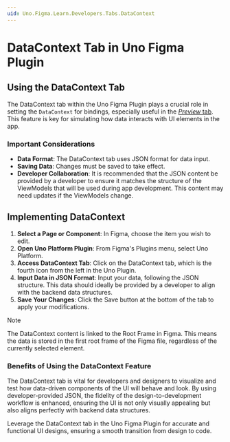 ```yaml
---
uid: Uno.Figma.Learn.Developers.Tabs.DataContext
---
```


# DataContext Tab in Uno Figma Plugin

## Using the DataContext Tab

The DataContext tab within the Uno Figma Plugin plays a crucial role in setting the `DataContext` for bindings, especially useful in the [*Preview* tab](preview-tab.md). This feature is key for simulating how data interacts with UI elements in the app.

### Important Considerations

- **Data Format**: The DataContext tab uses JSON format for data input.
- **Saving Data**: Changes must be saved to take effect.
- **Developer Collaboration**: It is recommended that the JSON content be provided by a developer to ensure it matches the structure of the ViewModels that will be used during app development. This content may need updates if the ViewModels change.

## Implementing DataContext

1. **Select a Page or Component**: In Figma, choose the item you wish to edit.
2. **Open Uno Platform Plugin**: From Figma's Plugins menu, select Uno Platform.
3. **Access DataContext Tab**: Click on the DataContext tab, which is the fourth icon from the left in the Uno Plugin.
4. **Input Data in JSON Format**: Input your data, following the JSON structure. This data should ideally be provided by a developer to align with the backend data structures.
5. **Save Your Changes**: Click the Save button at the bottom of the tab to apply your modifications.

> [!NOTE]
> The DataContext content is linked to the Root Frame in Figma. This means the data is stored in the first root frame of the Figma file, regardless of the currently selected element.

### Benefits of Using the DataContext Feature

The DataContext tab is vital for developers and designers to visualize and test how data-driven components of the UI will behave and look. By using developer-provided JSON, the fidelity of the design-to-development workflow is enhanced, ensuring the UI is not only visually appealing but also aligns perfectly with backend data structures.

Leverage the DataContext tab in the Uno Figma Plugin for accurate and functional UI designs, ensuring a smooth transition from design to code.
